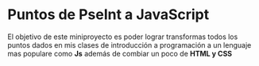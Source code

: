 #  Puntos de PseInt a JavaScript

El objetivo de este miniproyecto es poder lograr transformas todos los puntos dados en mis clases de introducción a programación a un lenguaje mas populare como **Js** además de combiar un poco de **HTML y CSS**
